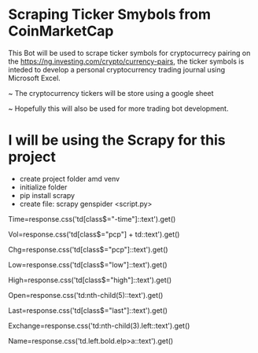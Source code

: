 # Scraping Ticker Smybols from CoinMarketCap
This Bot will be used to scrape ticker symbols for cryptocurrecy pairing on the https://ng.investing.com/crypto/currency-pairs,
the ticker symbols is inteded to develop a personal cryptocurrency trading journal using Microsoft Excel.

~ The cryptocurrency tickers will be store using a google sheet 

~ Hopefully this will also be used for more trading bot development.

# I will be using the Scrapy for this project
- create project folder amd venv 
- initialize folder        
- pip install scrapy 
- create file: scrapy genspider <script.py> <url>        

Time=response.css('td[class$="-time"]::text').get()

Vol=response.css('td[class$="pcp"] + td::text').get()

Chg=response.css('td[class$="pcp"]::text').get() 

Low=response.css('td[class$="low"]::text').get()

High=response.css('td[class$="high"]::text').get()

Open=response.css('td:nth-child(5)::text').get()

Last=response.css('td[class$="last"]::text').get()

Exchange=response.css('td:nth-child(3).left::text').get()

Name=response.css('td.left.bold.elp>a::text').get()